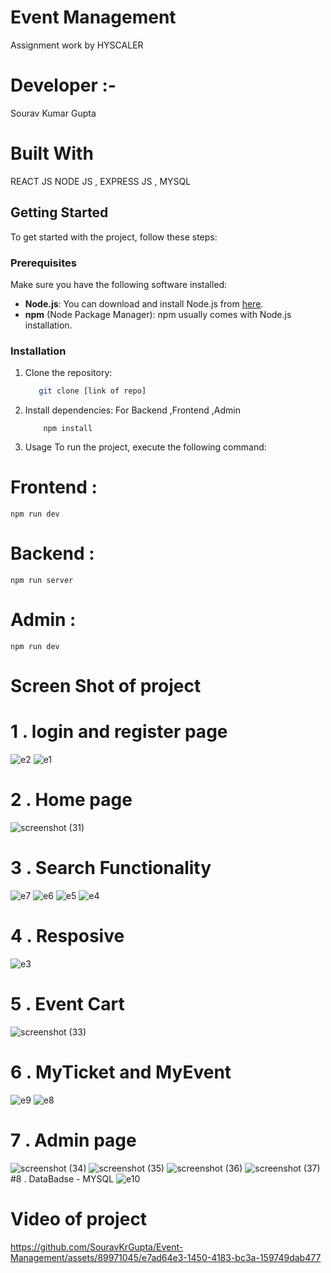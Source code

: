 # Event Management 
Assignment work by HYSCALER


# Developer :-
Sourav Kumar Gupta 
# Built With
REACT JS 
NODE JS ,
EXPRESS JS ,
MYSQL 


<!-- GETTING STARTED -->
## Getting Started

To get started with the project, follow these steps:

### Prerequisites

Make sure you have the following software installed:

- **Node.js**: You can download and install Node.js from [here](https://nodejs.org/).
- **npm** (Node Package Manager): npm usually comes with Node.js installation.

### Installation

1. Clone the repository:

   ```sh
      git clone [link of repo]

2. Install dependencies: For Backend ,Frontend ,Admin
           
           npm install
3. Usage
To run the project, execute the following command:
  # Frontend : 
    npm run dev
                     
#  Backend :
    npm run server


# Admin :
    npm run dev



# Screen Shot of project

# 1 . login and register page
![e2](https://github.com/SouravKrGupta/Event-Management/assets/89971045/01fd6011-cd3e-44d2-8b34-195fa812449b)
![e1](https://github.com/SouravKrGupta/Event-Management/assets/89971045/357617ae-a35a-4d06-b8e2-2f4536fddcb3)
# 2 . Home page 
![screenshot (31)](https://github.com/SouravKrGupta/Event-Management/assets/89971045/4ccc63f7-715d-4286-901c-3145e9b0d194)
# 3 . Search Functionality
![e7](https://github.com/SouravKrGupta/Event-Management/assets/89971045/8c5e11b9-fb2b-4bee-81cc-528e8436a7c8)
![e6](https://github.com/SouravKrGupta/Event-Management/assets/89971045/9cf62aab-a142-4502-93e2-88c29b4da620)
![e5](https://github.com/SouravKrGupta/Event-Management/assets/89971045/b043b240-5d68-45b2-bf11-05ac189f046e)
![e4](https://github.com/SouravKrGupta/Event-Management/assets/89971045/ec723d0e-c0b9-4f33-be8c-c3de4c53853a)
# 4 . Resposive 
![e3](https://github.com/SouravKrGupta/Event-Management/assets/89971045/3414590e-7380-40a2-bb63-f89cf98643fe)
# 5 . Event Cart
![screenshot (33)](https://github.com/SouravKrGupta/Event-Management/assets/89971045/98a09f08-84d6-4ce4-a586-a7ec7c7111ff)
# 6 . MyTicket and MyEvent
![e9](https://github.com/SouravKrGupta/Event-Management/assets/89971045/ca425c7e-08b8-46aa-804d-0eefbb3062c1)
![e8](https://github.com/SouravKrGupta/Event-Management/assets/89971045/e212f7ff-e997-434f-a750-016445dbbf05)

# 7 . Admin page
![screenshot (34)](https://github.com/SouravKrGupta/Event-Management/assets/89971045/12403a11-be55-4143-a606-dacf8d9d7c5e)
![screenshot (35)](https://github.com/SouravKrGupta/Event-Management/assets/89971045/2b2ed4ff-8264-4d37-8885-0b0f69444913)
![screenshot (36)](https://github.com/SouravKrGupta/Event-Management/assets/89971045/a8457283-ee4e-4b38-a32c-b1981056c01d)
![screenshot (37)](https://github.com/SouravKrGupta/Event-Management/assets/89971045/cdd273d2-0dfb-481c-8651-e5f2b43dc1b7)
#8 . DataBadse - MYSQL 
![e10](https://github.com/SouravKrGupta/Event-Management/assets/89971045/dfad77a6-3e8d-4475-8f6b-d2963f21f079)

# Video of project



https://github.com/SouravKrGupta/Event-Management/assets/89971045/e7ad64e3-1450-4183-bc3a-159749dab477


